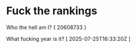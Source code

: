 # Fuck the rankings

Who the hell am I?
{ 20608733 }

What fucking year is it?
[ 2025-07-25T16:33:20Z ]
